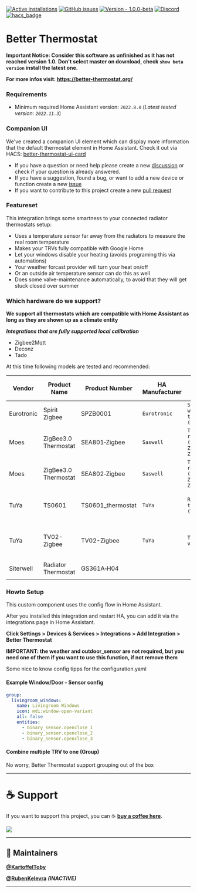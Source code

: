 [![Active installations](https://badge.t-haber.de/badge/better_thermostat?kill_cache=1)](https://github.com/KartoffelToby/better_thermostat/)
[![GitHub issues](https://img.shields.io/github/issues/KartoffelToby/better_thermostat?style=for-the-badge)](https://github.com/KartoffelToby/better_thermostat/issues)
[![Version - 1.0.0-beta](https://img.shields.io/badge/Version-1.0.0beta-009688?style=for-the-badge)](https://github.com/KartoffelToby/better_thermostat/releases)
[![Discord](https://img.shields.io/discord/925725316540923914.svg?style=for-the-badge)](https://discord.gg/9BUegWTG3K)
[![hacs_badge](https://img.shields.io/badge/HACS-Default-41BDF5.svg?style=for-the-badge)](https://github.com/hacs/integration)

# Better Thermostat

**Important Notice: Consider this software as unfinished as it has not reached version 1.0.**
**Don't select master on download, check `show beta version` install the latest one.**

**For more infos visit: https://better-thermostat.org/**

### Requirements

- Minimum required Home Assistant version: `2022.8.0`
  (_Latest tested version: `2022.11.3`_)

### Companion UI

We've created a companion UI element which can display more information that the default thermostat element in Home Assistant. Check it out via HACS: [better-thermostat-ui-card](https://github.com/KartoffelToby/better-thermostat-ui-card)

- If you have a question or need help please create a new [discussion](https://github.com/KartoffelToby/better_thermostat/discussions) or check if your question is already answered.
- If you have a suggestion, found a bug, or want to add a new device or function create a new [issue](https://github.com/KartoffelToby/better_thermostat/issues)
- If you want to contribute to this project create a new [pull request](https://github.com/KartoffelToby/better_thermostat/pulls)

### Featureset

This integration brings some smartness to your connected radiator thermostats setup:

- Uses a temperature sensor far away from the radiators to measure the real room temperature
- Makes your TRVs fully compatible with Google Home
- Let your windows disable your heating (avoids programing this via automations)
- Your weather forcast provider will turn your heat on/off
- Or an outside air temperature sensor can do this as well
- Does some valve-maintenance automatically, to avoid that they will get stuck closed over summer

### Which hardware do we support?

**We support all thermostats which are compatible with Home Assistant as long as they are shown up as a climate entity**

***Integrations that are fully supported local calibration***
- Zigbee2Mqtt
- Deconz
- Tado

At this time following models are tested and recommended:

| Vendor     | Product Name         | Product Number          | HA Manufacturer | HA Model                                                    | Whitelabel                                                                                                      | Support local calibration |
|------------|----------------------|-------------------------|-----------------|-------------------------------------------------------------|-----------------------------------------------------------------------------------------------------------------|---------------------------|
| Eurotronic | Spirit Zigbee        | SPZB0001                | `Eurotronic`    | `Spirit Zigbee wireless heater thermostat (SPZB0001)`       |                                                                                                                 |           YES             |
| Moes       | ZigBee3.0 Thermostat | SEA801&#8209;Zigbee     | `Saswell`       | `Thermostatic radiator valve (SEA801-Zigbee/SEA802-Zigbee)` | -&nbsp;HiHome&nbsp;WZB&#8209;TRVL<br>-&nbsp;Hama&nbsp;00176592<br>-&nbsp;RTX&nbsp;ZB&#8209;RT1                  |           YES             |
| Moes       | ZigBee3.0 Thermostat | SEA802&#8209;Zigbee     | `Saswell`       | `Thermostatic radiator valve (SEA801-Zigbee/SEA802-Zigbee)` | -&nbsp;HiHome&nbsp;WZB&#8209;TRVL<br>-&nbsp;Hama&nbsp;00176592<br>-&nbsp;RTX&nbsp;ZB&#8209;RT1                  |           YES             |
| TuYa       | TS0601               | TS0601_thermostat       | `TuYa`          | `Radiator valve with thermostat (TS0601_thermostat)`        | -&nbsp;Moes&nbsp;HY368<br>-&nbsp;Moes&nbsp;HY369RT<br>-&nbsp;SHOJZJ&nbsp;378RT<br>-&nbsp;Silvercrest&nbsp;TVR01 |           YES             |
| TuYa       | TV02-Zigbee          | TV02-Zigbee             | `TuYa`          | `Thermostat radiator valve (TV02-Zigbee)`                   | -&nbsp;Moes&nbsp;TV01-ZB<br>-&nbsp;Tesla&nbsp;Smart&nbsp;TSL-TRV-TV01ZG<br>-&nbsp;Unknown/id3.pl&nbsp;GTZ08     |           NO              |
| Siterwell  | Radiator Thermostat  | GS361A&#8209;H04        |                 |                                                             |                                                                                                                 |           NO              |
|            |                      |                         |                 |                                                             |                                                                                                                 |                           |

### Howto Setup

This custom component uses the config flow in Home Assistant.

After you installed this integration and restart HA, you can add it via the integrations page in Home Assistant.

**Click Settings > Devices & Services > Integrations > Add Integration > Better Thermostat**

**IMPORTANT: the weather and outdoor_sensor are not required, but you need one of them if you want to use this function, if not remove them**


Some nice to know config tipps for the configuration.yaml
#### Example Window/Door - Sensor config

```yaml
group:
  livingroom_windows:
    name: Livingroom Windows
    icon: mdi:window-open-variant
    all: false
    entities:
      - binary_sensor.openclose_1
      - binary_sensor.openclose_2
      - binary_sensor.openclose_3
```

#### Combine multiple TRV to one (Group)

No worry, Better Thermostat support grouping out of the box

---

# ☕ Support

If you want to support this project, you can ☕ [**buy a coffee here**](https://www.buymeacoffee.com/kartoffeltoby).

<a href="https://www.buymeacoffee.com/kartoffeltoby"><img src="https://img.buymeacoffee.com/button-api/?text=Buy me a coffee&emoji=&slug=kartoffeltoby&button_colour=0ac982&font_colour=000000&font_family=Cookie&outline_colour=000000&coffee_colour=ffffff"></a>

---

## 🧙 Maintainers

**[@KartoffelToby](https://github.com/KartoffelToby)**

**[@RubenKelevra](https://github.com/RubenKelevra)** ***(INACTIVE)***

---


